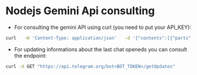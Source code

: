 # Nodejs Gemini Api consulting


- For consulting the gemini API using curl (you need to put your API_KEY): 

```sh
curl   -H 'Content-Type: application/json'   -d '{"contents":[{"parts":[{"text":"give a code in python that makes a request to the endpoint generativelanguage.googleapis.com"}]}]}'   -X POST 'https://generativelanguage.googleapis.com/v1beta/models/gemini-1.5-flash-latest:generateContent?key=API_Key'
```

- For updating informations about the last chat openeds you can consult the endpoint: 

```sh
curl -X GET "https://api.telegram.org/bot<BOT_TOKEN>/getUpdates"
```
